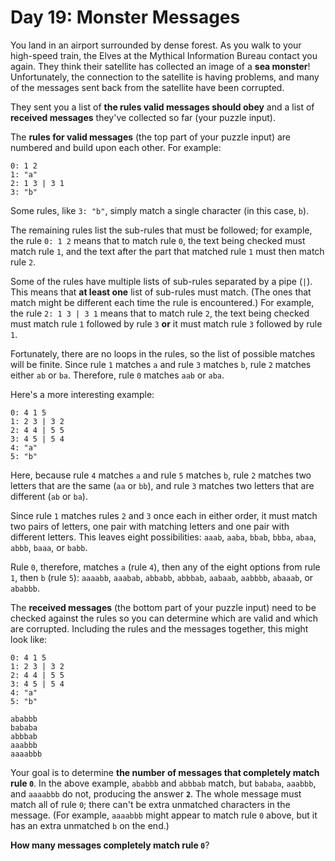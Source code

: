 # Day 19: Monster Messages
You land in an airport surrounded by dense forest. As you walk to your high-speed train, the Elves at the Mythical 
Information Bureau contact you again. They think their satellite has collected an image of a **sea monster**! 
Unfortunately, the connection to the satellite is having problems, and many of the messages sent back from the satellite 
have been corrupted.

They sent you a list of **the rules valid messages should obey** and a list of **received messages** they've collected 
so far (your puzzle input).

The **rules for valid messages** (the top part of your puzzle input) are numbered and build upon each other. For 
example:
```
0: 1 2
1: "a"
2: 1 3 | 3 1
3: "b"
```
Some rules, like `3: "b"`, simply match a single character (in this case, `b`).

The remaining rules list the sub-rules that must be followed; for example, the rule `0: 1 2` means that to match rule 
`0`, the text being checked must match rule `1`, and the text after the part that matched rule `1` must then match rule 
`2`.

Some of the rules have multiple lists of sub-rules separated by a pipe (`|`). This means that **at least one** list of 
sub-rules must match. (The ones that match might be different each time the rule is encountered.) For example, the rule 
`2: 1 3 | 3 1` means that to match rule `2`, the text being checked must match rule `1` followed by rule `3` **or** it 
must match rule `3` followed by rule `1`.

Fortunately, there are no loops in the rules, so the list of possible matches will be finite. Since rule `1` matches `a` 
and rule `3` matches `b`, rule `2` matches either `ab` or `ba`. Therefore, rule `0` matches `aab` or `aba`.

Here's a more interesting example:
```
0: 4 1 5
1: 2 3 | 3 2
2: 4 4 | 5 5
3: 4 5 | 5 4
4: "a"
5: "b"
```
Here, because rule `4` matches `a` and rule `5` matches `b`, rule `2` matches two letters that are the same (`aa` or 
`bb`), and rule `3` matches two letters that are different (`ab` or `ba`).

Since rule `1` matches rules `2` and `3` once each in either order, it must match two pairs of letters, one pair with 
matching letters and one pair with different letters. This leaves eight possibilities: `aaab`, `aaba`, `bbab`, `bbba`, 
`abaa`, `abbb`, `baaa`, or `babb`.

Rule `0`, therefore, matches `a` (rule `4`), then any of the eight options from rule `1`, then `b` (rule `5`): `aaaabb`, 
`aaabab`, `abbabb`, `abbbab`, `aabaab`, `aabbbb`, `abaaab`, or `ababbb`.

The **received messages** (the bottom part of your puzzle input) need to be checked against the rules so you can 
determine which are valid and which are corrupted. Including the rules and the messages together, this might look like:
```
0: 4 1 5
1: 2 3 | 3 2
2: 4 4 | 5 5
3: 4 5 | 5 4
4: "a"
5: "b"

ababbb
bababa
abbbab
aaabbb
aaaabbb
```
Your goal is to determine **the number of messages that completely match rule `0`**. In the above example, `ababbb` and 
`abbbab` match, but `bababa`, `aaabbb`, and `aaaabbb` do not, producing the answer **`2`**. The whole message must match 
all of rule `0`; there can't be extra unmatched characters in the message. (For example, `aaaabbb` might appear to match 
rule `0` above, but it has an extra unmatched `b` on the end.)

**How many messages completely match rule `0`**?
